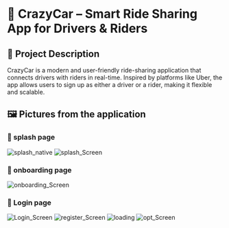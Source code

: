 # 🚗 CrazyCar – Smart Ride Sharing App for Drivers & Riders

## 🚀 Project Description

CrazyCar is a modern and user-friendly ride-sharing application that connects drivers with riders in real-time.
Inspired by platforms like Uber, the app allows users to sign up as either a driver or a rider, making it flexible and scalable.

## 🖼️ Pictures from the application

### 🔐 splash page
![splash_native](screenshots/splash_native.jpg)
![splash_Screen](screenshots/splash_screen.jpg)

### 🔐 onboarding page

![onboarding_Screen](screenshots/onboarding_screen.jpg)


### 🔐 Login page


![Login_Screen](screenshots/login_screen.jpg)
![register_Screen](screenshots/register_screen.jpg)
![loading](screenshots/loading.jpg)
![opt_Screen](screenshots/opt_screen.jpg)
